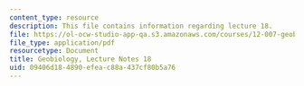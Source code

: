 ```yaml
---
content_type: resource
description: This file contains information regarding lecture 18.
file: https://ol-ocw-studio-app-qa.s3.amazonaws.com/courses/12-007-geobiology-spring-2013/09406d184890efeac88a437cf80b5a76_MIT12_007S13_Lec18.pdf
file_type: application/pdf
resourcetype: Document
title: Geobiology, Lecture Notes 18
uid: 09406d18-4890-efea-c88a-437cf80b5a76
---
```

